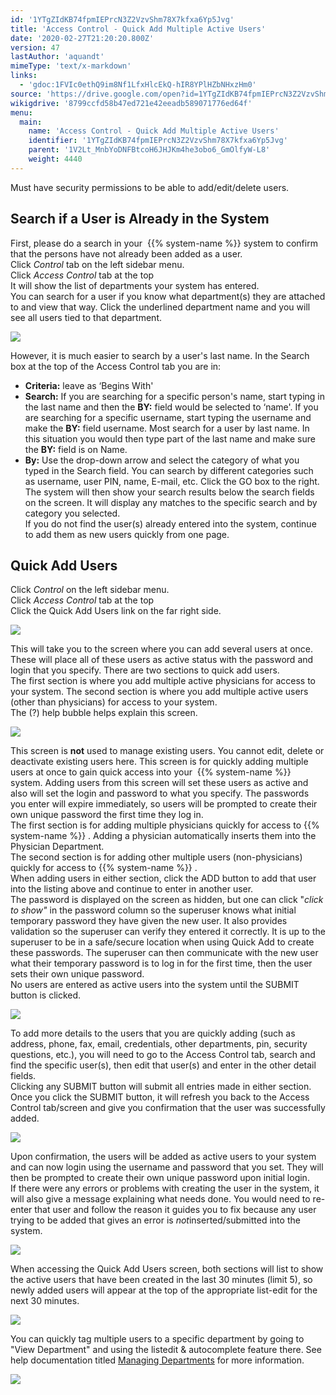 ```yaml
---
id: '1YTgZIdKB74fpmIEPrcN3Z2VzvShm78X7kfxa6Yp5Jvg'
title: 'Access Control - Quick Add Multiple Active Users'
date: '2020-02-27T21:20:20.800Z'
version: 47
lastAuthor: 'aquandt'
mimeType: 'text/x-markdown'
links:
  - 'gdoc:1FVIc0ethQ9im8Nf1LfxHlcEkQ-hIR8YPlHZbNHxzHm0'
source: 'https://drive.google.com/open?id=1YTgZIdKB74fpmIEPrcN3Z2VzvShm78X7kfxa6Yp5Jvg'
wikigdrive: '8799ccfd58b47ed721e42eeadb589071776ed64f'
menu:
  main:
    name: 'Access Control - Quick Add Multiple Active Users'
    identifier: '1YTgZIdKB74fpmIEPrcN3Z2VzvShm78X7kfxa6Yp5Jvg'
    parent: '1V2Lt_MnbYoDNFBtcoH6JHJKm4he3obo6_GmOlfyW-L8'
    weight: 4440
---
```

Must have security permissions to be able to add/edit/delete users.
  
## Search if a User is Already in the System  
  
First, please do a search in your  {{% system-name %}} system to confirm that the persons have not already been added as a user.  
Click *Control* tab on the left sidebar menu.  
Click *Access Control* tab at the top  
It will show the list of departments your system has entered.  
You can search for a user if you know what department(s) they are attached to and view that way. Click the underlined department name and you will see all users tied to that department.
  
![](../access-control-quick-add-multiple-active-users.assets/10000201000002B400000096F7C3E2478BB185E3.png)  

However, it is much easier to search by a user's last name. In the Search box at the top of the Access Control tab you are in:
* <strong>Criteria:</strong> leave as ‘Begins With'
* <strong>Search:</strong> If you are searching for a specific person's name, start typing in the last name and then the <strong>BY:</strong> field would be selected to ‘name'. If you are searching for a specific username, start typing the username and make the <strong>BY:</strong> field username. Most search for a user by last name. In this situation you would then type part of the last name and make sure the <strong>BY:</strong> field is on Name.
* <strong>By:</strong> Use the drop-down arrow and select the category of what you typed in the Search field. You can search by different categories such as username, user PIN, name, E-mail, etc.
Click the GO box to the right.  
The system will then show your search results below the search fields on the screen. It will display any matches to the specific search and by category you selected.  
If you do not find the user(s) already entered into the system, continue to add them as new users quickly from one page.
  
## Quick Add Users  
  
Click *Control* on the left sidebar menu.  
Click *Access Control* tab at the top  
Click the Quick Add Users link on the far right side.
  
![](../access-control-quick-add-multiple-active-users.assets/10000201000002B400000096F7C3E2478BB185E3.png)  

This will take you to the screen where you can add several users at once. These will place all of these users as active status with the password and login that you specify. There are two sections to quick add users.  
The first section is where you add multiple active physicians for access to your system. The second section is where you add multiple active users (other than physicians) for access to your system.  
The (?) help bubble helps explain this screen.
  
![](../access-control-quick-add-multiple-active-users.assets/10000201000001AE00000115FAEE3F0535C7E68E.png)  

This screen is **not** used to manage existing users. You cannot edit, delete or deactivate existing users here. This screen is for quickly adding multiple users at once to gain quick access into your  {{% system-name %}} system. Adding users from this screen will set these users as active and also will set the login and password to what you specify. The passwords you enter will expire immediately, so users will be prompted to create their own unique password the first time they log in.  
The first section is for adding multiple physicians quickly for access to {{% system-name %}} . Adding a physician automatically inserts them into the Physician Department.  
The second section is for adding other multiple users (non-physicians) quickly for access to {{% system-name %}} .  
When adding users in either section, click the ADD button to add that user into the listing above and continue to enter in another user.  
The password is displayed on the screen as hidden, but one can click "*click to show"* in the password column so the superuser knows what initial temporary password they have given the new user. It also provides validation so the superuser can verify they entered it correctly. It is up to the superuser to be in a safe/secure location when using Quick Add to create these passwords. The superuser can then communicate with the new user what their temporary password is to log in for the first time, then the user sets their own unique password.  
No users are entered as active users into the system until the SUBMIT button is clicked.
  
![](../access-control-quick-add-multiple-active-users.assets/10000201000001E0000000B67D9687EDD4F72B97.png)  

To add more details to the users that you are quickly adding (such as address, phone, fax, email, credentials, other departments, pin, security questions, etc.), you will need to go to the Access Control tab, search and find the specific user(s), then edit that user(s) and enter in the other detail fields.  
Clicking any SUBMIT button will submit all entries made in either section.  
Once you click the SUBMIT button, it will refresh you back to the Access Control tab/screen and give you confirmation that the user was successfully added.
  
![](../access-control-quick-add-multiple-active-users.assets/1000020100000284000000769AA248E3DEB435D0.png)  

Upon confirmation, the users will be added as active users to your system and can now login using the username and password that you set. They will then be prompted to create their own unique password upon initial login.  
If there were any errors or problems with creating the user in the system, it will also give a message explaining what needs done. You would need to re-enter that user and follow the reason it guides you to fix because any user trying to be added that gives an error is *not*inserted/submitted into the system.
  
![](../access-control-quick-add-multiple-active-users.assets/1000020100000241000000DBB5B529471BC98393.png)  

When accessing the Quick Add Users screen, both sections will list to show the active users that have been created in the last 30 minutes (limit 5), so newly added users will appear at the top of the appropriate list-edit for the next 30 minutes.
  
![](../access-control-quick-add-multiple-active-users.assets/1000020100000212000000D1E9351E41EF73B5C2.png)  

You can quickly tag multiple users to a specific department by going to "View Department" and using the listedit & autocomplete feature there. See help documentation titled [Managing Departments](gdoc:1FVIc0ethQ9im8Nf1LfxHlcEkQ-hIR8YPlHZbNHxzHm0) for more information.
  
![](../access-control-quick-add-multiple-active-users.assets/100002010000026F000000BC9B5A21A768BFF802.png)  

